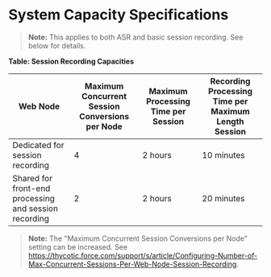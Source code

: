 [title]: # (System Capacity Specifications)
[tags]: # (Session Recording)
[priority]: # (1000)

# System Capacity Specifications

> **Note:** This applies to both ASR and basic session recording. See below for details.

**Table: Session Recording Capacities**

| Web Node                                              | Maximum Concurrent Session Conversions per Node | Maximum Processing Time per Session | Recording Processing Time per Maximum Length Session |
| ----------------------------------------------------- | ----------------------------------------------- | ----------------------------------- | ---------------------------------------------------- |
| Dedicated for session recording                       | 4                                               | 2 hours                             | 10 minutes                                           |
| Shared for front-end processing and session recording | 2                                               | 2 hours                             | 20 minutes                                           |

> **Note:** The "Maximum Concurrent Session Conversions per Node" setting can be increased. See <https://thycotic.force.com/support/s/article/Configuring-Number-of-Max-Concurrent-Sessions-Per-Web-Node-Session-Recording>.
